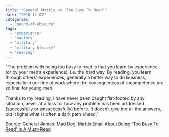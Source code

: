 ```yaml
---
title: "General Mattis on 'Too Busy To Read'"
date: "2016-12-02"
categories: 
  - "pound-of-obscure"
tags: 
  - "experience"
  - "mastery"
  - "military"
  - "military-history"
  - "reading"
---
```


"The problem with being too busy to read is that you learn by experience (or by your men’s experience), i.e. the hard way. By reading, you learn through others’ experiences, generally a better way to do business, especially in our line of work where the consequences of incompetence are so final for young men.

Thanks to my reading, I have never been caught flat-footed by any situation, never at a loss for how any problem has been addressed (successfully or unsuccessfully) before. It doesn’t give me all the answers, but it lights what is often a dark path ahead."

Source: [General James 'Mad Dog' Mattis Email About Being 'Too Busy To Read' Is A Must-Read](http://www.businessinsider.com/viral-james-mattis-email-reading-marines-2013-5)
